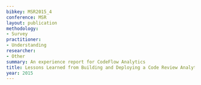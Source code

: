 ```yaml
---
bibkey: MSR2015_4
conference: MSR
layout: publication
methodology:
- Survey
practitioner:
- Understanding
researcher:
- Other
summary: An experience report for CodeFlow Analytics
title: Lessons Learned from Building and Deploying a Code Review Analytics Platform
year: 2015
---
```

